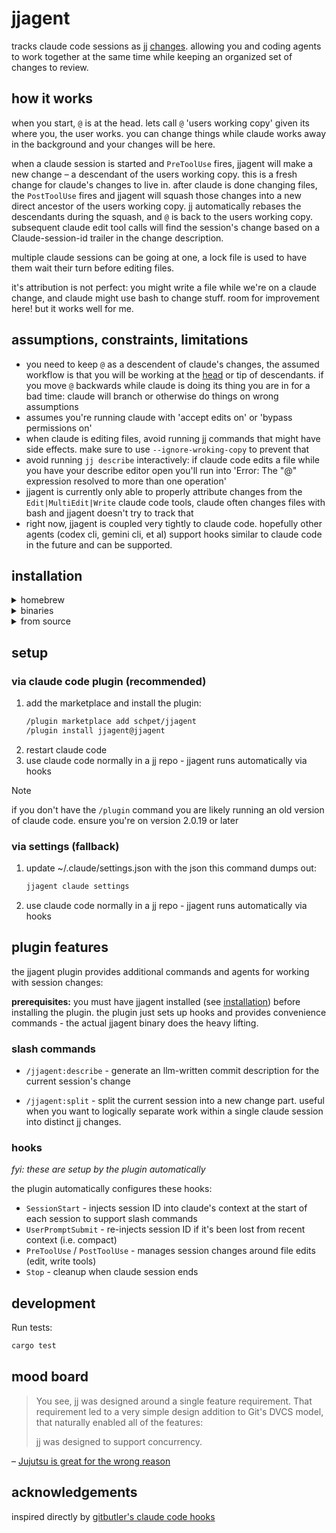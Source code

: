 # jjagent

tracks claude code sessions as jj [changes](https://jj-vcs.github.io/jj/latest/glossary/#change). allowing you and coding agents to work together at the same time while keeping an organized set of changes to review.

## how it works

when you start, `@` is at the head. lets call `@` 'users working copy' given its where you, the user works. you can change things while claude works away in the background and your changes will be here.

when a claude session is started and `PreToolUse` fires, jjagent will make a new change – a descendant of the users working copy. this is a fresh change for claude's changes to live in. after claude is done changing files, the `PostToolUse` fires and jjagent will squash those changes into a new direct ancestor of the users working copy. jj automatically rebases the descendants during the squash, and `@` is back to the users working copy. subsequent claude edit tool calls will find the session's change based on a Claude-session-id trailer in the change description.

multiple claude sessions can be going at one, a lock file is used to have them wait their turn before editing files.

it's attribution is not perfect: you might write a file while we're on a claude change, and claude might use bash to change stuff. room for improvement here! but it works well for me.

## assumptions, constraints, limitations

- you need to keep `@` as a descendent of claude's changes, the assumed workflow is that you will be working at the [head](https://jj-vcs.github.io/jj/latest/glossary/#head) or tip of descendants. if you move `@` backwards while claude is doing its thing you are in for a bad time: claude will branch or otherwise do things on wrong assumptions
- assumes you're running claude with 'accept edits on' or 'bypass permissions on'
- when claude is editing files, avoid running jj commands that might have side effects. make sure to use `--ignore-wroking-copy` to prevent that
- avoid running `jj describe` interactively: if claude code edits a file while you have your describe editor open you'll run into 'Error: The "@" expression resolved to more than one operation'
- jjagent is currently only able to properly attribute changes from the `Edit|MultiEdit|Write` claude code tools, claude often changes files with bash and jjagent doesn't try to track that
- right now, jjagent is coupled very tightly to claude code. hopefully other agents (codex cli, gemini cli, et al) support hooks similar to claude code in the future and can be supported.

## installation

<details>
<summary>homebrew</summary>

```bash
brew install schpet/tap/jjagent
```

</details>

<details>
<summary>binaries</summary>

https://github.com/schpet/jjagent/releases/latest

</details>

<details>
<summary>from source</summary>

```bash
# clone jj agent locally
cargo install --path .
```

</details>

## setup

### via claude code plugin (recommended)

1. add the marketplace and install the plugin:
   ```bash
   /plugin marketplace add schpet/jjagent
   /plugin install jjagent@jjagent
   ```
1. restart claude code
1. use claude code normally in a jj repo - jjagent runs automatically via hooks


> [!NOTE]
> if you don't have the `/plugin` command you are likely running an old version of claude code. ensure you're on version 2.0.19 or later

### via settings (fallback)

1. update ~/.claude/settings.json with the json this command dumps out:
   ```bash
   jjagent claude settings
   ```
2. use claude code normally in a jj repo - jjagent runs automatically via hooks

## plugin features

the jjagent plugin provides additional commands and agents for working with session changes:

**prerequisites:** you must have jjagent installed (see [installation](#installation)) before installing the plugin. the plugin just sets up hooks and provides convenience commands - the actual jjagent binary does the heavy lifting.

### slash commands

- `/jjagent:describe` - generate an llm-written commit description for the current session's change

- `/jjagent:split` - split the current session into a new change part. useful when you want to logically separate work within a single claude session into distinct jj changes.

### hooks

_fyi: these are setup by the plugin automatically_

the plugin automatically configures these hooks:
- `SessionStart` - injects session ID into claude's context at the start of each session to support slash commands
- `UserPromptSubmit` - re-injects session ID if it's been lost from recent context (i.e. compact)
- `PreToolUse` / `PostToolUse` - manages session changes around file edits (edit, write tools)
- `Stop` - cleanup when claude session ends

## development

Run tests:

```bash
cargo test
```

## mood board

> You see, jj was designed around a single feature requirement. That requirement led to a very simple design addition to Git's DVCS model, that naturally enabled all of the features:
>
> jj was designed to support concurrency.

– [Jujutsu is great for the wrong reason](https://www.felesatra.moe/blog/2024/12/23/jj-is-great-for-the-wrong-reason)

## acknowledgements

inspired directly by [gitbutler's claude code hooks](https://docs.gitbutler.com/features/ai-integration/claude-code-hooks)
